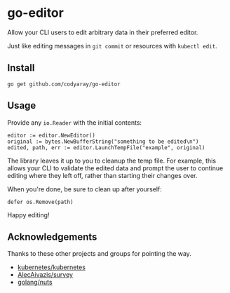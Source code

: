 # go-editor

Allow your CLI users to edit arbitrary data in their preferred editor.

Just like editing messages in `git commit` or resources with `kubectl edit`.

## Install

    go get github.com/codyaray/go-editor

## Usage

Provide any `io.Reader` with the initial contents:

	editor := editor.NewEditor()
	original := bytes.NewBufferString("something to be edited\n")
	edited, path, err := editor.LaunchTempFile("example", original)

The library leaves it up to you to cleanup the temp file. For example, this
allows your CLI to validate the edited data and prompt the user to continue
editing where they left off, rather than starting their changes over.

When you're done, be sure to clean up after yourself:

	defer os.Remove(path)

Happy editing!

## Acknowledgements

Thanks to these other projects and groups for pointing the way.

* [kubernetes/kubernetes](https://github.com/kubernetes/kubernetes)
* [AlecAivazis/survey](https://github.com/AlecAivazis/survey)
* [golang/nuts](https://groups.google.com/forum/#!topic/golang-nuts/cuAEvgqqYFU)
